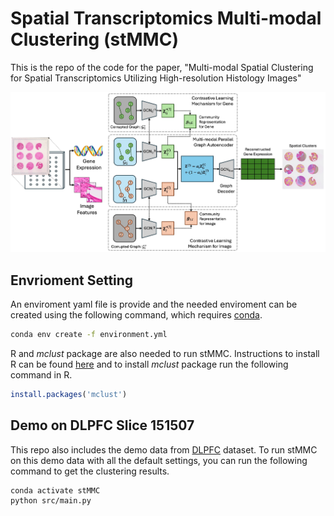 # Spatial Transcriptomics Multi-modal Clustering (stMMC)
This is the repo of the code for the paper, "Multi-modal Spatial Clustering for Spatial Transcriptomics Utilizing High-resolution Histology Images"

![stMMC](model.jpg)

## Envrioment Setting
An enviroment yaml file is provide and the needed enviroment can be created using the following command, which requires [conda](https://conda.io/projects/conda/en/latest/user-guide/install/index.html).

```bash
conda env create -f environment.yml
```

R and *mclust* package are also needed to run stMMC. Instructions to install R can be found [here](https://www.r-project.org) and to install *mclust* package run the following command in R.

```r
install.packages('mclust')
```

## Demo on DLPFC Slice 151507
This repo also includes the demo data from [DLPFC](http://research.libd.org/spatialLIBD/) dataset. To run stMMC on this demo data with all the default settings, you can run the following command to get the clustering results.

```bash
conda activate stMMC
python src/main.py
```

